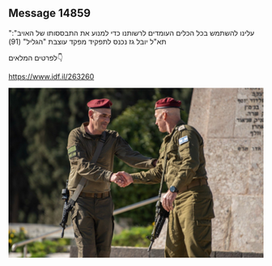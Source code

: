 ## Message 14859

"עלינו להשתמש בכל הכלים העומדים לרשותנו כדי למנוע את התבססותו של האויב":
תא"ל יובל גז נכנס לתפקיד מפקד עוצבת "הגליל" (91)

לפרטים המלאים👇
 
https://www.idf.il/263260

![Photo](14859/14859_photo.jpg)
